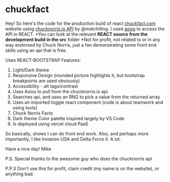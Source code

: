# chuckfact
Hey! So here's the code for the production build of react [chuckfact.com](https://www.chuckfact.com) website using [chucknorris.io API](https://api.chucknorris.io/) by @matchilling. I used [axios](https://www.npmjs.com/package/react-axios?activeTab=readme) to access the API in REACT.
*You can look at the relevant **REACT source from the development build in the src** folder 
*Not for profit, not related to or in any way endorsed by Chuck Norris, just a fan demonstrating some front end skills using an api that is free. 

Uses REACT-BOOTSTRAP
Features:
1. Light/Dark theme
2. Responsive Design (rounded picture highlights it, but bootstrap breakpoints are used obviously)
3. Accessibility - alt tags/contrast
4. Uses Axios to pull from the chucknorris.io api
5. Searches api, and uses an RNG to pick a value from the returned array
6. Uses an imported toggle react component (code is about teamwork and using tools)
7. Chuck Norris Facts
8. Dark theme Color palette inspired largely by VS Code
9. Is deployed using vercel cloud PaaS

So basically, shows I can do front end work. Also, and perhaps more importantly, I like Invasion USA and Delta Force II. A lot.

Have a nice day!
Mike

P.S. Special thanks to the awesome guy who does the chucknorris api

P.P.S Don't use this for profit, claim credit (my name is on the website), or anything bad.
